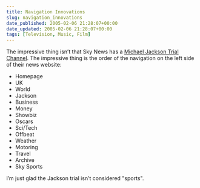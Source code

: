 ```yaml
---
title: Navigation Innovations
slug: navigation_innovations
date_published: 2005-02-06 21:28:07+00:00
date_updated: 2005-02-06 21:28:07+00:00
tags: [Television, Music, Film]
---
```

The impressive thing isn’t that Sky News has a [Michael Jackson Trial Channel](http://www.sky.com/skynews/jackson). The impressive thing is the order of the navigation on the left side of their news website:

- Homepage
- UK
- World
- Jackson
- Business
- Money
- Showbiz
- Oscars
- Sci/Tech
- Offbeat
- Weather
- Motoring
- Travel
- Archive
- Sky Sports

I’m just glad the Jackson trial isn’t considered "sports".
